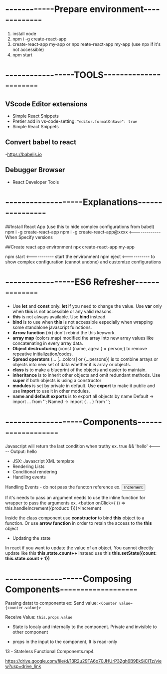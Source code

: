 # ------------Prepare environment-------------

1. install node
2. npm i -g create-react-app
3. create-react-app my-app or npx reate-react-app my-app (use npx if it's not accessible)
4. npm start

# -----------------TOOLS----------------------

## VScode Editor extensions

- Simple React Snippets
- Pretier
  add in vs-code-setting:
  `"editor.formatOnSave": true`
- Simple React Snippets

## Convert babel to react

-https://babeljs.io

## Debugger Browser

- React Developer Tools

# -------------------Explanations----------------

##Install React App (use this to hide complex configurations from babel)
npm i -g create-react-app
npm i -g create-react-app@xxxx <-------------When Specify versions

##Create react app environment
npx create-react-app my-app

npm start <----------- start the environment
npm eject <----------- to show complex configuration (cannot undone) and customize configurations

# -----------------ES6 Refresher--------------

- Use **let** and **const** only. **let** if you need to change the value. Use **var** only when **this** is not accessible or any valid reasons.
- **this** is not always available. Use **bind** instead.
- **bind** is to use when **this** is not accessible especially when wrapping some standalone javascript fuinctions.
- **Arrow function** (=>) don't rebind the this keywork.
- **array map** (colors.map) modified the array into new array values like concatenating in every array data.
- **Object destructuring** (const {name, age:a } = person;) to remove repeative initialization/codes.
- **Spread operators** (... [...colors] or {...persons}) is to combine arrays or objects into new set of data whether it is array or objects.
- **class** is to make a blueprint of the objects and easier to maintain.
- **inheritance** is to inherit other objects and omit redundant methods. Use **super** if both objects is using a constructor
- **modules** is set by private in default. Use **export** to make it public and use **import** to use it in other modules.
- **name and default exports** is to export all objects by name
  Default -> import ... from '';
  Named -> import { ... } from '';

# -------------------Components-------------------

Javascript will return the last condition when truthy
ex. true && 'hello' <----- Output: hello

- JSX: Javascript XML template
- Rendering Lists
- Conditional rendering
- Handling events

Handling Events - do not pass the functon reference
ex. <button onClick={this.handleIncrement}>Increment</button>

If it's needs to pass an argument needs to use the inline function for wrapper to pass the arguments
ex. <button onClick={ () => this.handleIncrement({product: 1})}>Increment</button>

Inside the class component use **constructor** to bind **this** object to a function.
Or use **arrow function** in order to retain the access to the **this** object

- Updating the state

In react if you want to update the value of an object, You cannot directly update like this **this.state.count++** instead use this **this.setState({count: this.state.count + 1})**

# -------------------Composing Components-------------------

Passing datat to components
ex:
Send value:
`<Counter value={counter.value}>`

Receive Value:
`this.props.value`

- State is localy and internally to the component. Private and invisible to other component

- props in the input to the component, It is read-only

13 - Stateless Functional Components.mp4

https://drive.google.com/file/d/13R2u29TA6o70JHUrP32gh6B9EkSiClTz/view?usp=drive_link
